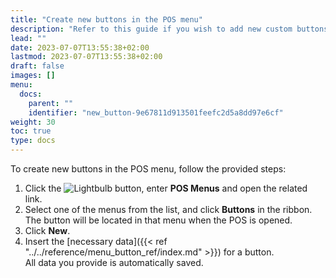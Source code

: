 ```yaml
---
title: "Create new buttons in the POS menu"
description: "Refer to this guide if you wish to add new custom buttons in the POS menu."
lead: ""
date: 2023-07-07T13:55:38+02:00
lastmod: 2023-07-07T13:55:38+02:00
draft: false
images: []
menu:
  docs:
    parent: ""
    identifier: "new_button-9e67811d913501feefc2d5a8dd97e6cf"
weight: 30
toc: true
type: docs
---
```


To create new buttons in the POS menu, follow the provided steps:

1. Click the ![Lightbulb](Lightbulb_icon.PNG) button, enter **POS Menus** and open the related link. 
2. Select one of the menus from the list, and click **Buttons** in the ribbon.    
   The button will be located in that menu when the POS is opened.
3. Click **New**.
4. Insert the [necessary data]({{< ref "../../reference/menu_button_ref/index.md" >}}) for a button.       
  All data you provide is automatically saved. 